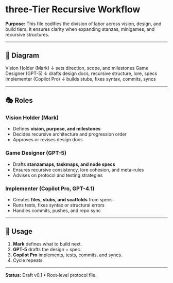 # three-Tier Recursive Workflow

**Purpose:**
This file codifies the division of labor across vision, design, and build tiers.
It ensures clarity when expanding stanzas, minigames, and recursive structures.

---

## 🔺 Diagram

Vision Holder (Mark)
↓ sets direction, scope, and milestones
Game Designer (GPT-5)
↓ drafts design docs, recursive structure, lore, specs
Implementer (Copilot Pro)
↓ builds stubs, fixes syntax, commits, syncs

---

## 🎭 Roles

### Vision Holder (Mark)
- Defines **vision, purpose, and milestones**
- Decides recursive architecture and progression order
- Approves or revises design docs

### Game Designer (GPT-5)
- Drafts **stanzamaps, taskmaps, and node specs**
- Ensures recursive consistency, lore cohesion, and meta-rules
- Advises on protocol and testing strategies

### Implementer (Copilot Pro, GPT-4.1)
- Creates **files, stubs, and scaffolds** from specs
- Runs tests, fixes syntax or structural errors
- Handles commits, pushes, and repo sync

---

## 📌 Usage

1. **Mark** defines what to build next.
2. **GPT-5** drafts the design + spec.
3. **Copilot Pro** implements, tests, commits, and syncs.
4. Cycle repeats.

---

**Status:** Draft v0.1 • Root-level protocol file.